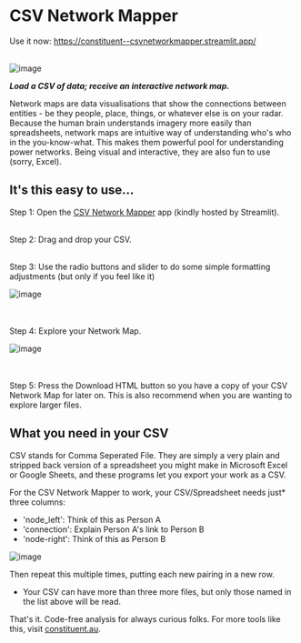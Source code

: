 # CSV Network Mapper

Use it now: https://constituent--csvnetworkmapper.streamlit.app/ <Br><Br>

![image](https://github.com/user-attachments/assets/07486a28-1c5c-479b-bb79-d55e6863a137)

**_Load a CSV of data; receive an interactive network map._**

Network maps are data visualisations that show the connections between entities - be they people, place, things, or whatever else is on your radar. Because the human brain understands imagery more easily than spreadsheets, network maps are intuitive way of understanding who's who in the you-know-what. This makes them powerful pool for understanding power networks. Being visual and interactive, they are also fun to use (sorry, Excel). 

## It's this easy to use...

Step 1: Open the [CSV Network Mapper](https://constituent--csvnetworkmapper.streamlit.app/) app (kindly hosted by Streamlit). <Br><Br>

Step 2: Drag and drop your CSV. <Br><Br>


Step 3: Use the radio buttons and slider to do some simple formatting adjustments (but only if you feel like it) 

![image](https://github.com/user-attachments/assets/6758c171-7483-4568-9f86-375df8d87eb7)

<Br><Br>
Step 4: Explore your Network Map. 

![image](https://github.com/user-attachments/assets/6b3872da-1bc4-4996-85e0-e591ffed94eb)

<Br><Br>
Step 5: Press the Download HTML button so you have a copy of your CSV Network Map for later on. This is also recommend when you are wanting to explore larger files. 

## What you need in your CSV

CSV stands for Comma Seperated File. They are simply a very plain and stripped back version of a spreadsheet you might make in Microsoft Excel or Google Sheets, and these programs let you export your work as a CSV.

For the CSV Network Mapper to work, your CSV/Spreadsheet needs just* three columns:

- 'node_left': Think of this as Person A  
- 'connection': Explain Person A's link to Person B
- 'node-right': Think of this as Person B

![image](https://github.com/user-attachments/assets/3f84b45c-97d1-4418-ae7b-2a709eaf6d52)

Then repeat this multiple times, putting each new pairing in a new row.

* Your CSV can have more than three more files, but only those named in the list above will be read.

That's it. Code-free analysis for always curious folks. For more tools like this, visit [constituent.au](https://constituent.au/). 
